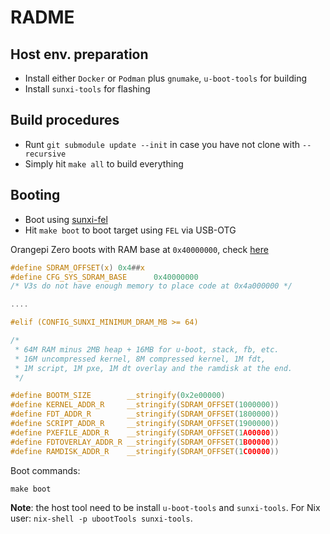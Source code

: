 # RADME

## Host env. preparation

* Install either `Docker` or `Podman` plus `gnumake`, `u-boot-tools` for building
* Install `sunxi-tools` for flashing

## Build procedures

* Runt `git submodule update --init` in case you have not clone with `--recursive`
* Simply hit `make all` to build everything

## Booting

* Boot using [sunxi-fel](https://linux-sunxi.org/FEL/USBBoot)
* Hit `make boot` to boot target using `FEL` via USB-OTG

Orangepi Zero boots with RAM base at `0x40000000`, check [here](https://source.denx.de/u-boot/u-boot/blob/master/include/configs/sunxi-common.h)

```c
#define SDRAM_OFFSET(x) 0x4##x
#define CFG_SYS_SDRAM_BASE		0x40000000
/* V3s do not have enough memory to place code at 0x4a000000 */

....

#elif (CONFIG_SUNXI_MINIMUM_DRAM_MB >= 64)

/*
 * 64M RAM minus 2MB heap + 16MB for u-boot, stack, fb, etc.
 * 16M uncompressed kernel, 8M compressed kernel, 1M fdt,
 * 1M script, 1M pxe, 1M dt overlay and the ramdisk at the end.
 */

#define BOOTM_SIZE        __stringify(0x2e00000)
#define KERNEL_ADDR_R     __stringify(SDRAM_OFFSET(1000000))
#define FDT_ADDR_R        __stringify(SDRAM_OFFSET(1800000))
#define SCRIPT_ADDR_R     __stringify(SDRAM_OFFSET(1900000))
#define PXEFILE_ADDR_R    __stringify(SDRAM_OFFSET(1A00000))
#define FDTOVERLAY_ADDR_R __stringify(SDRAM_OFFSET(1B00000))
#define RAMDISK_ADDR_R    __stringify(SDRAM_OFFSET(1C00000))
```

Boot commands:

```
make boot
```

**Note**: the host tool need to be install `u-boot-tools` and `sunxi-tools`. For Nix user: `nix-shell -p ubootTools sunxi-tools`.


